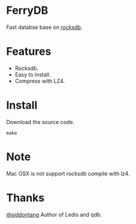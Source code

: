 # FerryDB

Fast databse base on [rocksdb](http://rocksdb.org).

# Features

* Rocksdb.
* Easy to install.
* Compress with LZ4.

# Install

Download the source code.

```
make
```

# Note

Mac OSX is not support rocksdb compile with lz4.

# Thanks
[@siddontang](https://github.com/siddontang) Author of Ledis and qdb.
